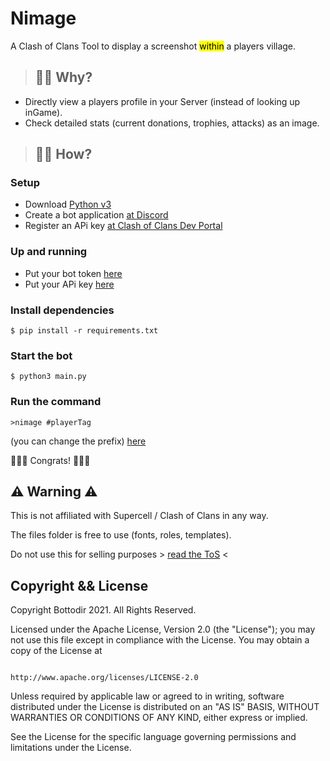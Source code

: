 # Nimage
A Clash of Clans Tool to display a screenshot <mark>within</mark> a players village.

> ## 🤷‍♂️ Why?
- Directly view a players profile in your Server (instead of looking up inGame).
- Check detailed stats (current donations, trophies, attacks) as an image. 

> ## 🙇‍♂️ How?
### Setup
- Download [Python v3](https://www.python.org/downloads/)
- Create a bot application [at Discord](https://discordpy.readthedocs.io/en/stable/discord.html)
- Register an APi key [at Clash of Clans Dev Portal](https://developer.clashofclans.com/#/getting-started)

### Up and running
- Put your bot token [here]()
- Put your APi key [here]()

### Install dependencies 
```
$ pip install -r requirements.txt
```

### Start the bot 
```
$ python3 main.py
```

### Run the command
```
>nimage #playerTag
```
(you can change the prefix) [here]()

🎉🎉🎉 Congrats! 🎉🎉🎉

<ht>

## ⚠️ Warning ⚠️
This is not affiliated with Supercell / Clash of Clans in any way. 

The files folder is free to use (fonts, roles, templates).

Do not use this for selling purposes > [read the ToS](https://supercell.com/en/terms-of-service/.) <

## Copyright && License

Copyright Bottodir 2021. All Rights Reserved.

Licensed under the Apache License, Version 2.0 (the "License");
you may not use this file except in compliance with the License.
You may obtain a copy of the License at

                                    http://www.apache.org/licenses/LICENSE-2.0

Unless required by applicable law or agreed to in writing, software
distributed under the License is distributed on an "AS IS" BASIS,
WITHOUT WARRANTIES OR CONDITIONS OF ANY KIND, either express or implied.


See the License for the specific language governing permissions and
limitations under the License.